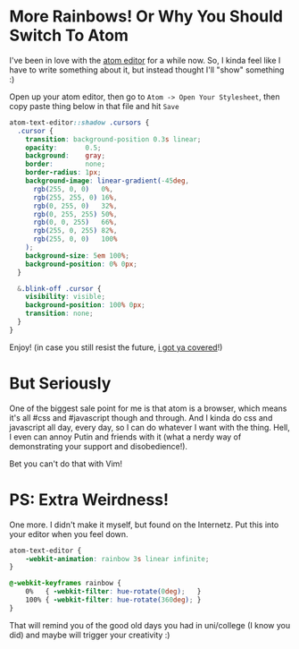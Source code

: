 # More Rainbows! Or Why You Should Switch To Atom

I've been in love with the [atom editor](https://atom.io) for a while now. So, I kinda feel like I have to write something about it, but instead thought I'll "show" something  :)

Open up your atom editor, then go to `Atom -> Open Your Stylesheet`, then copy paste thing below in that file and hit `Save`

```css
atom-text-editor::shadow .cursors {
  .cursor {
    transition: background-position 0.3s linear;
    opacity:       0.5;
    background:    gray;
    border:        none;
    border-radius: 1px;
    background-image: linear-gradient(-45deg,
      rgb(255, 0, 0)   0%,
      rgb(255, 255, 0) 16%,
      rgb(0, 255, 0)   32%,
      rgb(0, 255, 255) 50%,
      rgb(0, 0, 255)   66%,
      rgb(255, 0, 255) 82%,
      rgb(255, 0, 0)   100%
    );
    background-size: 5em 100%;
    background-position: 0% 0px;
  }

  &.blink-off .cursor {
    visibility: visible;
    background-position: 100% 0px;
    transition: none;
  }
}
```

Enjoy! (in case you still resist the future, [i got ya covered](https://twitter.com/nemshilov/status/578362578784514049)!)

# But Seriously

One of the biggest sale point for me is that atom is a browser, which means it's all #css and #javascript though and through. And I kinda do css and javascript all day, every day, so I can do whatever I want with the thing. Hell, I even can annoy Putin and friends with it (what a nerdy way of demonstrating your support and disobedience!).

Bet you can't do that with Vim!

# PS: Extra Weirdness!

One more. I didn't make it myself, but found on the Internetz. Put this into your editor when you feel down.

```css
atom-text-editor {
	-webkit-animation: rainbow 3s linear infinite;
}

@-webkit-keyframes rainbow {
	0%   { -webkit-filter: hue-rotate(0deg);   }
	100% { -webkit-filter: hue-rotate(360deg); }
}
```

That will remind you of the good old days you had in uni/college (I know you did) and maybe will trigger your creativity :)